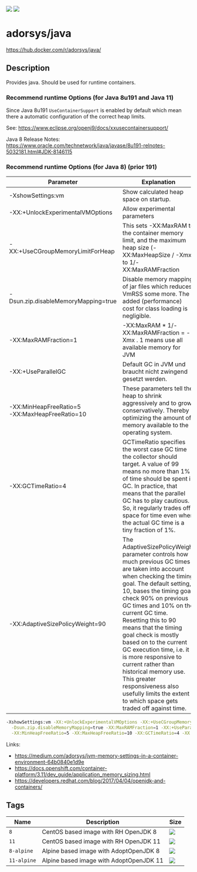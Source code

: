 [![](https://img.shields.io/docker/pulls/adorsys/java.svg?logo=docker&style=flat-square)](https://hub.docker.com/r/adorsys/java/)
[![](https://img.shields.io/docker/stars/adorsys/java.svg?logo=docker&style=flat-square)](https://hub.docker.com/r/adorsys/java/)

# adorsys/java

https://hub.docker.com/r/adorsys/java/

## Description

Provides java. Should be used for runtime containers.


### Recommend runtime Options (for Java 8u191 and Java 11)

Since Java 8u191 `UseContainerSupport` is enabled by default which mean there a automatic configuration
of the correct heap limits.

See: https://www.eclipse.org/openj9/docs/xxusecontainersupport/

Java 8 Release Notes:
https://www.oracle.com/technetwork/java/javase/8u191-relnotes-5032181.html#JDK-8146115

### Recommend runtime Options (for Java 8) (prior 191)

| Parameter | Explanation |
|-----------|-------------|
| -XshowSettings:vm | Show calculated heap space on startup.
| -XX:+UnlockExperimentalVMOptions | Allow experimental parameters
| -XX:+UseCGroupMemoryLimitForHeap | This sets -XX:MaxRAM to the container memory limit, and the maximum heap size (-XX:MaxHeapSize / -Xmx) to 1/-XX:MaxRAMFraction
| -Dsun.zip.disableMemoryMapping=true | Disable memory mapping of jar files which reduces VmRSS some more. The added (performance) cost for class loading is negligible.
| -XX:MaxRAMFraction=1 | -XX:MaxRAM * 1/-XX:MaxRAMFraction = -Xmx . 1 means use all available memory for JVM
| -XX:+UseParallelGC | Default GC in JVM und braucht nicht zwingend gesetzt werden.
| -XX:MinHeapFreeRatio=5 <br>-XX:MaxHeapFreeRatio=10| These parameters tell the heap to shrink aggressively and to grow conservatively. Thereby optimizing the amount of memory available to the operating system.
| -XX:GCTimeRatio=4 | GCTimeRatio specifies the worst case GC time the collector should target. A value of 99 means no more than 1% of time should be spent in GC. In practice, that means that the parallel GC has to play cautious. So, it regularly trades off space for time even when the actual GC time is a tiny fraction of 1%.
| -XX:AdaptiveSizePolicyWeight=90 | The AdaptiveSizePolicyWeight parameter controls how much previous GC times are taken into account when checking the timing goal. The default setting, 10, bases the timing goal check 90% on previous GC times and 10% on the current GC time. Resetting this to 90 means that the timing goal check is mostly based on to the current GC execution time, i.e. it is more responsive to current rather than historical memory use. This greater responsiveness also usefully limits the extent to which space gets traded off against time.


```bash
-XshowSettings:vm -XX:+UnlockExperimentalVMOptions -XX:+UseCGroupMemoryLimitForHeap \
  -Dsun.zip.disableMemoryMapping=true -XX:MaxRAMFraction=1 -XX:+UseParallelGC \
  -XX:MinHeapFreeRatio=5 -XX:MaxHeapFreeRatio=10 -XX:GCTimeRatio=4 -XX:AdaptiveSizePolicyWeight=90  
```

Links:
* https://medium.com/adorsys/jvm-memory-settings-in-a-container-environment-64b0840e1d9e
* https://docs.openshift.com/container-platform/3.11/dev_guide/application_memory_sizing.html
* https://developers.redhat.com/blog/2017/04/04/openjdk-and-containers/

## Tags

| Name | Description | Size |
| ---- | ----------- | ---- |
| `8` | CentOS based image with RH OpenJDK 8 | ![](https://img.shields.io/microbadger/image-size/adorsys/java/8.svg?style=flat-square) |
| `11` | CentOS based image with RH OpenJDK 11 | ![](https://img.shields.io/microbadger/image-size/adorsys/java/11.svg?style=flat-square) |
| `8-alpine` | Alpine based image with AdoptOpenJDK 8 | ![](https://img.shields.io/microbadger/image-size/adorsys/java/8-alpine.svg?style=flat-square) |
| `11-alpine` | Alpine based image with AdoptOpenJDK 11 | ![](https://img.shields.io/microbadger/image-size/adorsys/java/11-alpine.svg?style=flat-square) |

